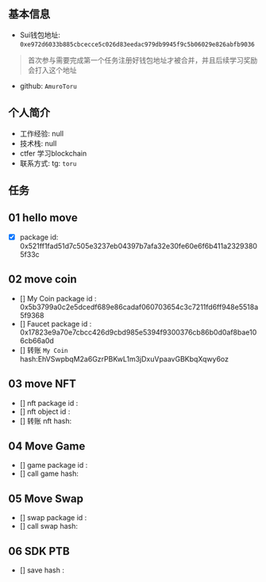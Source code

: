 ## 基本信息
- Sui钱包地址: `0xe972d6033b885cbcecce5c026d83eedac979db9945f9c5b06029e826abfb9036`
> 首次参与需要完成第一个任务注册好钱包地址才被合并，并且后续学习奖励会打入这个地址
- github: `AmuroToru`

## 个人简介
- 工作经验: null
- 技术栈: null
- ctfer 学习blockchain
- 联系方式: tg: `toru` 

## 任务

##   01 hello move  
- [x] package id: 0x521ff1fad51d7c505e3237eb04397b7afa32e30fe60e6f6b411a23293805f33c

##   02 move coin
- [] My Coin package id : 0x5b3799a0c2e5dcedf689e86cadaf060703654c3c7211fd6ff948e5518a5f9368
- [] Faucet package id : 0x17823e9a70e7cbcc426d9cbd985e5394f9300376cb86b0d0af8bae106cb66a0d
- [] 转账 `My Coin` hash:EhVSwpbqM2a6GzrPBKwL1m3jDxuVpaavGBKbqXqwy6oz

##   03 move NFT
- [] nft package id :
- [] nft object id : 
- [] 转账 nft  hash:

##   04 Move Game
- [] game package id :
- [] call game hash:

##   05 Move Swap
- [] swap package id :
- [] call swap hash:

##   06 SDK PTB
- [] save hash :
